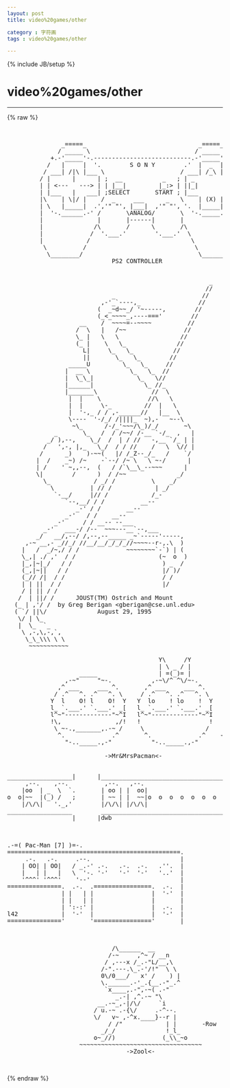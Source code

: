 ```yaml
---
layout: post
title: video%20games/other
category : 字符画
tags : video%20games/other
---
```

{% include JB/setup %}
# video%20games/other
---
{% raw %}
<pre>


               _=====_                               _=====_
              / _____ \                             / _____ \
            +.-&#039;_____&#039;-.---------------------------.-&#039;_____&#039;-.+
           /   |     |  &#039;.        S O N Y        .&#039;  |  _  |   \
          / ___| /|\ |___ \                     / ___| /_\ |___ \
         / |      |      | ;  __           _   ; | _         _ | ;
         | | &lt;---   ---&gt; | | |__|         |_:&gt; | ||_|       (_)| |
         | |___   |   ___| ;SELECT       START ; |___       ___| ;
         |\    | \|/ |    /  _     ___      _   \    | (X) |    /|
         | \   |_____|  .&#039;,&#039;&quot; &quot;&#039;, |___|  ,&#039;&quot; &quot;&#039;, &#039;.  |_____|  .&#039; |
         |  &#039;-.______.-&#039; /       \ANALOG/       \  &#039;-._____.-&#039;   |
         |               |       |------|       |                |
         |              /\       /      \       /\               |
         |             /  &#039;.___.&#039;        &#039;.___.&#039;  \              |
         |            /                            \             |
          \          /                              \           /
           \________/                                \_________/
                             PS2 CONTROLLER


                                                        _
                                                       //
                             _                        //
                          ,-&#039;_`----,_                //
                         (  _~d~~_/ &#039;~-----,        //
                         (_&lt;_~~~~_,----===&#039;        //
                    __    /  ~~~~=--~~~~          //
                   /  \   |   /~~                //
                   \_ |   \   \                 //
                   (_ |    \   \_              //
                     L|     \_   \_           //
                     ||       \_   \_        //
                 _____U         \_   \_     //
                |  __ \           \_   \_  //
                |  \_\_|            \_   \//
                |______|              \_ //_
                |_______\               //  \
                 |  |    \             //\   \
                 |  |     \-_         //  |   \
                 |  &#039;-,_ / / ,-______//   |__  \
                 \----  &#039;-/_/ /||||_  ~),-   ~--\
                  ~\_      /-/_&#039;~~~/\_)/_/       ~\
             _       \_   /  / /~~/ /-__ `-/_  ,   |
           _/ ),--,    \_/  /  | / //   -,__ `/_ | |
          /   &#039;,-, |,_   \_/  / / //    /   \  \// |
         /      _)    )-~~(   |/ /_Z--_/_   /    `/
        |  /    _~) /~    -`--/ /~ \   \ ~-/      |
        | /    &#039; ~,,--,  (   / /`\__\_--~~~      |
        \|        /      )  / /~~              _/
          \_            / _/ /          \    _/
            \          | // /            | _/
             `-__/     |// /            /_-
                `--,__/ / /          __--
                   _-&#039; / /       __--
                _-&#039;   / /    __--
             _-&#039;     / / __-- --___
          _-&#039;   ___-/ /--  ~~~---__`--,___
        _/   __/,--/ /,--,--_____ _~`-----&#039;-----,
     ,-~ __,- _//_/ //__/__/_/_/_//~~~~--r-,.\  )
    |   /  _/~,/ / /             ~~~~~~~~`-`) | (
    \_,| ./ ,&#039;  / /                       (~  o  )
    |_,|~|_/   / /                         ) _  /
    (_,|~||   / /                          |/ )/
    (_// /|  / /                           / /
    | | ||  / /                            |/
    / | || / /
   /  | ||/ /      JOUST(TM) Ostrich and Mount
  (_ | ,&#039;/ /  by Greg Berigan &lt;gberigan@cse.unl.edu&gt;
  ( `/ ||\/              August 29, 1995
   \/ | \_
   |  \_  `_
    \ ,-,\,-,`,
     \_\_\\\ \ \
      ~~~~~~~~~~~

                                          Y\     /Y
                                          | \ _ / |
                    _____                 | =(_)= |
                ,-~&quot;     &quot;~-.           ,-~\/^ ^\/~-.
              ,^ ___     ___ ^.       ,^ ___     ___ ^.
             / .^   ^. .^   ^. \     / .^   ^. .^   ^. \
            Y  l    O! l    O!  Y   Y  lo    ! lo    !  Y
            l_ `.___.&#039; `.___.&#039; _[   l_ `.___.&#039; `.___.&#039; _[
            l^~&quot;-------------&quot;~^I   l^~&quot;-------------&quot;~^I
            !\,               ,/!   !                   !
             \ ~-.,_______,.-~ /     \                 /
              ^.             .^       ^.             .^    -Row
                &quot;-.._____.,-&quot;           &quot;-.._____.,-&quot;

                           -&gt;Mr&amp;MrsPacman&lt;-


__________________|      |____________________________________________
     ,--.    ,--.          ,--.   ,--.
    |oo  | _  \  `.       | oo | |  oo|
o  o|~~  |(_) /   ;       | ~~ | |  ~~|o  o  o  o  o  o  o  o  o  o  o
    |/\/\|   &#039;._,&#039;        |/\/\| |/\/\|
__________________        ____________________________________________
                  |      |dwb



.-=( Pac-Man [7] )=-.
================================================.
     .-.   .-.     .--.                         |
    | OO| | OO|   / _.-&#039; .-.   .-.  .-.   .&#039;&#039;.  |
    |   | |   |   \  &#039;-. &#039;-&#039;   &#039;-&#039;  &#039;-&#039;   &#039;..&#039;  |
    &#039;^^^&#039; &#039;^^^&#039;    &#039;--&#039;                         |
===============.  .-.  .================.  .-.  |
               | |   | |                |  &#039;-&#039;  |
               | |   | |                |       |
               | &#039;:-:&#039; |                |  .-.  |
l42            |  &#039;-&#039;  |                |  &#039;-&#039;  |
===============&#039;       &#039;================&#039;       |



                             /\______  __
                            /-~     ,^~ / __n
                           / ,---x /_.-&quot;L/__,\
                          /-&quot;.---.\_.-&#039;/!&quot;  \ \
                          0\/0___/   x&#039; /    ) |
                          \.______.-&#039;_.{__.-&quot;_.^
                           `x____,.-&quot;,-~( .-&quot;
                              _.-| ,^.-~ &quot;\
                         __.-~_,-|/\/     `i
                        / u.-~ .-{\/     .-^--.
                        \/   v~ ,-^x.____}--r |
                            / /&quot;            | |       -Row
                          _/_/              !_l_
                        o~_//)             (_\\_~o
                    ~~~~~~~~~~~~~~~~~~~~~~~~~~~~~~~~~~
                                 -&gt;Zool&lt;-

 </pre>
{% endraw %}
